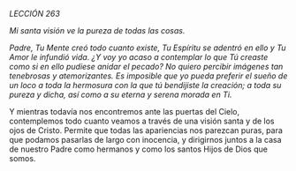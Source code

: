 *LECCIÓN 263*

*Mi santa visión ve la pureza de todas las cosas.*

_Padre, Tu Mente creó todo cuanto existe, Tu Espíritu se adentró en ello y Tu Amor le infundió vida. ¿Y voy yo acaso a contemplar lo que Tú creaste como si en ello pudiese anidar el pecado? No quiero percibir imágenes tan tenebrosas y atemorizantes. Es imposible que yo pueda preferir el sueño de un loco a toda la hermosura con la que tú bendijiste la creación; a toda su pureza y dicha, así como a su eterna y serena morada en Ti._

Y mientras todavía nos encontremos ante las puertas del Cielo, contemplemos todo cuanto veamos a través de una visión santa y de los ojos de Cristo. Permite que todas las apariencias nos parezcan puras, para que podamos pasarlas de largo con inocencia, y dirigirnos juntos a la casa de nuestro Padre como hermanos y como los santos Hijos de Dios que somos.